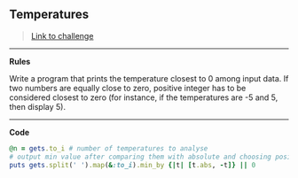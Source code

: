 ## Temperatures

> [Link to challenge](https://www.codingame.com/ide/puzzle/temperatures)

---

**Rules**

Write a program that prints the temperature closest to 0 among input data. If two numbers are equally close to zero, positive integer has to be considered closest to zero (for instance, if the temperatures are -5 and 5, then display 5).

---

**Code**

```ruby
@n = gets.to_i # number of temperatures to analyse
# output min value after comparing them with absolute and choosing positive over negative if equal
puts gets.split(' ').map(&:to_i).min_by {|t| [t.abs, -t]} || 0
```
